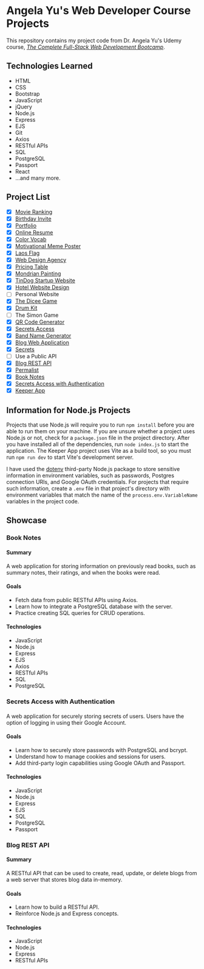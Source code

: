 # Angela Yu's Web Developer Course Projects

This repository contains my project code from Dr. Angela Yu's Udemy course, [*The Complete Full-Stack Web Development Bootcamp*](https://www.udemy.com/course/the-complete-web-development-bootcamp/).

## Technologies Learned

- HTML
- CSS
- Bootstrap
- JavaScript
- jQuery
- Node.js
- Express
- EJS
- Git
- Axios
- RESTful APIs
- SQL
- PostgreSQL
- Passport
- React
- ...and many more.

## Project List

- [x] [Movie Ranking](https://github.com/imjacobtw/angela-yu-web-dev-course-projects/tree/main/movie-ranking)
- [x] [Birthday Invite](https://github.com/imjacobtw/angela-yu-web-dev-course-projects/tree/main/birthday-invite)
- [x] [Portfolio](https://github.com/imjacobtw/angela-yu-web-dev-course-projects/tree/main/portfolio-website)
- [x] [Online Resume](https://github.com/imjacobtw/angela-yu-web-dev-course-projects/tree/main/online-resume)
- [x] [Color Vocab](https://github.com/imjacobtw/angela-yu-web-dev-course-projects/tree/main/color-vocab)
- [x] [Motivational Meme Poster](https://github.com/imjacobtw/angela-yu-web-dev-course-projects/tree/main/motivational-meme-poster)
- [x] [Laos Flag](https://github.com/imjacobtw/angela-yu-web-dev-course-projects/tree/main/laos-flag)
- [x] [Web Design Agency](https://github.com/imjacobtw/angela-yu-web-dev-course-projects/tree/main/web-design-agency)
- [x] [Pricing Table](https://github.com/imjacobtw/angela-yu-web-dev-course-projects/tree/main/pricing-table)
- [x] [Mondrian Painting](https://github.com/imjacobtw/angela-yu-web-dev-course-projects/tree/main/mondrian-painting)
- [x] [TinDog Startup Website](https://github.com/imjacobtw/angela-yu-web-dev-course-projects/tree/main/tin-dog-startup)
- [x] [Hotel Website Design](https://github.com/imjacobtw/angela-yu-web-dev-course-projects/tree/main/hotel-web-design)
- [ ] Personal Website
- [x] [The Dicee Game](https://github.com/imjacobtw/angela-yu-web-dev-course-projects/tree/main/the-dicee-game)
- [x] [Drum Kit](https://github.com/imjacobtw/angela-yu-web-dev-course-projects/tree/main/drum-kit)
- [ ] The Simon Game
- [x] [QR Code Generator](https://github.com/imjacobtw/angela-yu-web-dev-course-projects/tree/main/qr-code-generator)
- [x] [Secrets Access](https://github.com/imjacobtw/angela-yu-web-dev-course-projects/tree/main/secrets-access)
- [x] [Band Name Generator](https://github.com/imjacobtw/angela-yu-web-dev-course-projects/tree/main/band-generator)
- [x] [Blog Web Application](https://github.com/imjacobtw/angela-yu-web-dev-course-projects/tree/main/blog-web-app)
- [x] [Secrets](https://github.com/imjacobtw/angela-yu-web-dev-course-projects/tree/main/secrets)
- [ ] Use a Public API
- [x] [Blog REST API](https://github.com/imjacobtw/angela-yu-web-dev-course-projects/tree/main/blog-rest-api)
- [x] [Permalist](https://github.com/imjacobtw/angela-yu-web-dev-course-projects/tree/main/permalist)
- [x] [Book Notes](https://github.com/imjacobtw/angela-yu-web-dev-course-projects/tree/main/book-notes)
- [x] [Secrets Access with Authentication](https://github.com/imjacobtw/angela-yu-web-dev-course-projects/tree/main/secrets-access-with-auth)
- [x] [Keeper App](https://github.com/imjacobtw/angela-yu-web-dev-course-projects/tree/main/keeper-app)

## Information for Node.js Projects

Projects that use Node.js will require you to run `npm install` before you are able to run them on your machine. If you are unsure whether a project uses Node.js or not, check for a `package.json` file in the project directory. After you have installed all of the dependencies, run `node index.js` to start the application. The Keeper App project uses Vite as a build tool, so you must run `npm run dev` to start Vite's development server.

I have used the [dotenv](https://www.npmjs.com/package/dotenv) third-party Node.js package to store sensitive information in environment variables, such as passwords, Postgres connection URIs, and Google OAuth credentials. For projects that require such information, create a `.env` file in that project's directory with environment variables that match the name of the `process.env.VariableName` variables in the project code.

## Showcase

### Book Notes

#### Summary
A web application for storing information on previously read books, such as summary notes, their ratings, and when the books were read. 

#### Goals
- Fetch data from public RESTful APIs using Axios.
- Learn how to integrate a PostgreSQL database with the server.
- Practice creating SQL queries for CRUD operations.

#### Technologies
- JavaScript
- Node.js
- Express
- EJS
- Axios
- RESTful APIs
- SQL
- PostgreSQL

### Secrets Access with Authentication

#### 
A web application for securely storing secrets of users. Users have the option of logging in using their Google Account.

#### Goals
- Learn how to securely store passwords with PostgreSQL and bcrypt.
- Understand how to manage cookies and sessions for users.
- Add third-party login capabilities using Google OAuth and Passport.

#### Technologies
- JavaScript
- Node.js
- Express
- EJS
- SQL
- PostgreSQL
- Passport

### Blog REST API

#### Summary
A RESTful API that can be used to create, read, update, or delete blogs from a web server that stores blog data in-memory.

#### Goals
- Learn how to build a RESTful API.
- Reinforce Node.js and Express concepts.

#### Technologies
- JavaScript
- Node.js
- Express
- RESTful APIs
